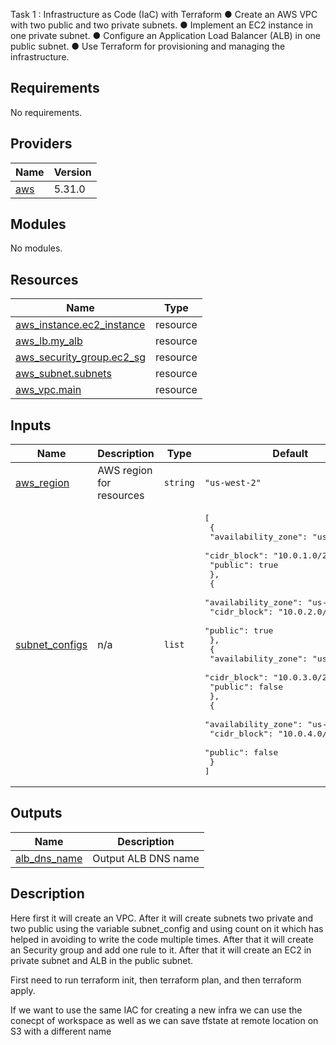Task 1 : Infrastructure as Code (IaC) with Terraform
● Create an AWS VPC with two public and two private subnets.
● Implement an EC2 instance in one private subnet.
● Configure an Application Load Balancer (ALB) in one public subnet.
● Use Terraform for provisioning and managing the infrastructure.



<!-- BEGIN_TF_DOCS -->
## Requirements

No requirements.

## Providers

| Name | Version |
|------|---------|
| <a name="provider_aws"></a> [aws](#provider\_aws) | 5.31.0 |

## Modules

No modules.

## Resources

| Name | Type |
|------|------|
| [aws_instance.ec2_instance](https://registry.terraform.io/providers/hashicorp/aws/latest/docs/resources/instance) | resource |
| [aws_lb.my_alb](https://registry.terraform.io/providers/hashicorp/aws/latest/docs/resources/lb) | resource |
| [aws_security_group.ec2_sg](https://registry.terraform.io/providers/hashicorp/aws/latest/docs/resources/security_group) | resource |
| [aws_subnet.subnets](https://registry.terraform.io/providers/hashicorp/aws/latest/docs/resources/subnet) | resource |
| [aws_vpc.main](https://registry.terraform.io/providers/hashicorp/aws/latest/docs/resources/vpc) | resource |

## Inputs

| Name | Description | Type | Default | Required |
|------|-------------|------|---------|:--------:|
| <a name="input_aws_region"></a> [aws\_region](#input\_aws\_region) | AWS region for resources | `string` | `"us-west-2"` | no |
| <a name="input_subnet_configs"></a> [subnet\_configs](#input\_subnet\_configs) | n/a | `list` | <pre>[<br>  {<br>    "availability_zone": "us-west-2a",<br>    "cidr_block": "10.0.1.0/24",<br>    "public": true<br>  },<br>  {<br>    "availability_zone": "us-west-2b",<br>    "cidr_block": "10.0.2.0/24",<br>    "public": true<br>  },<br>  {<br>    "availability_zone": "us-west-2a",<br>    "cidr_block": "10.0.3.0/24",<br>    "public": false<br>  },<br>  {<br>    "availability_zone": "us-west-2b",<br>    "cidr_block": "10.0.4.0/24",<br>    "public": false<br>  }<br>]</pre> | no |

## Outputs

| Name | Description |
|------|-------------|
| <a name="output_alb_dns_name"></a> [alb\_dns\_name](#output\_alb\_dns\_name) | Output ALB DNS name |


## Description

Here first it will create an VPC.
After it will create subnets two private and two public using the variable subnet_config and using count on it which has helped in avoiding to write the code multiple times.
After that it will create an Security group and add one rule to it.
After that it will create an EC2 in private subnet and ALB in the public subnet.

First need to run terraform init, then terraform plan, and then terraform apply.

If we want to use the same IAC for creating a new infra we can use the conecpt of workspace as well as we can save tfstate at remote location on S3 with a different name


<!-- END_TF_DOCS -->